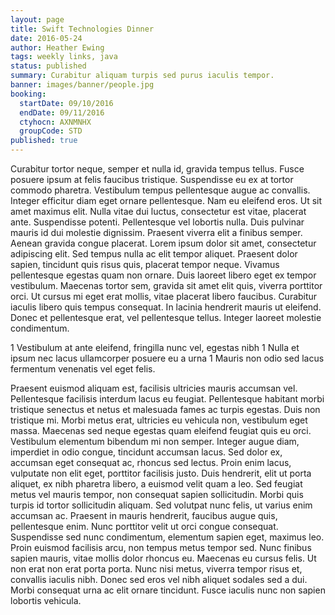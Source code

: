 ```yaml
---
layout: page
title: Swift Technologies Dinner
date: 2016-05-24
author: Heather Ewing
tags: weekly links, java
status: published
summary: Curabitur aliquam turpis sed purus iaculis tempor.
banner: images/banner/people.jpg
booking:
  startDate: 09/10/2016
  endDate: 09/11/2016
  ctyhocn: AXNMNHX
  groupCode: STD
published: true
---
```

Curabitur tortor neque, semper et nulla id, gravida tempus tellus. Fusce posuere ipsum at felis faucibus tristique. Suspendisse eu ex at tortor commodo pharetra. Vestibulum tempus pellentesque augue ac convallis. Integer efficitur diam eget ornare pellentesque. Nam eu eleifend eros. Ut sit amet maximus elit. Nulla vitae dui luctus, consectetur est vitae, placerat ante. Suspendisse potenti. Pellentesque vel lobortis nulla. Duis pulvinar mauris id dui molestie dignissim.
Praesent viverra elit a finibus semper. Aenean gravida congue placerat. Lorem ipsum dolor sit amet, consectetur adipiscing elit. Sed tempus nulla ac elit tempor aliquet. Praesent dolor sapien, tincidunt quis risus quis, placerat tempor neque. Vivamus pellentesque egestas quam non ornare. Duis laoreet libero eget ex tempor vestibulum. Maecenas tortor sem, gravida sit amet elit quis, viverra porttitor orci. Ut cursus mi eget erat mollis, vitae placerat libero faucibus. Curabitur iaculis libero quis tempus consequat. In lacinia hendrerit mauris ut eleifend. Donec et pellentesque erat, vel pellentesque tellus. Integer laoreet molestie condimentum.

1 Vestibulum at ante eleifend, fringilla nunc vel, egestas nibh
1 Nulla et ipsum nec lacus ullamcorper posuere eu a urna
1 Mauris non odio sed lacus fermentum venenatis vel eget felis.

Praesent euismod aliquam est, facilisis ultricies mauris accumsan vel. Pellentesque facilisis interdum lacus eu feugiat. Pellentesque habitant morbi tristique senectus et netus et malesuada fames ac turpis egestas. Duis non tristique mi. Morbi metus erat, ultricies eu vehicula non, vestibulum eget massa. Maecenas sed neque egestas quam eleifend feugiat quis eu orci. Vestibulum elementum bibendum mi non semper. Integer augue diam, imperdiet in odio congue, tincidunt accumsan lacus. Sed dolor ex, accumsan eget consequat ac, rhoncus sed lectus. Proin enim lacus, vulputate non elit eget, porttitor facilisis justo. Duis hendrerit, elit ut porta aliquet, ex nibh pharetra libero, a euismod velit quam a leo. Sed feugiat metus vel mauris tempor, non consequat sapien sollicitudin. Morbi quis turpis id tortor sollicitudin aliquam. Sed volutpat nunc felis, ut varius enim accumsan ac.
Praesent in mauris hendrerit, faucibus augue quis, pellentesque enim. Nunc porttitor velit ut orci congue consequat. Suspendisse sed nunc condimentum, elementum sapien eget, maximus leo. Proin euismod facilisis arcu, non tempus metus tempor sed. Nunc finibus sapien mauris, vitae mollis dolor rhoncus eu. Maecenas eu cursus felis. Ut non erat non erat porta porta. Nunc nisi metus, viverra tempor risus et, convallis iaculis nibh. Donec sed eros vel nibh aliquet sodales sed a dui. Morbi consequat urna ac elit ornare tincidunt. Fusce iaculis nunc non sapien lobortis vehicula.
